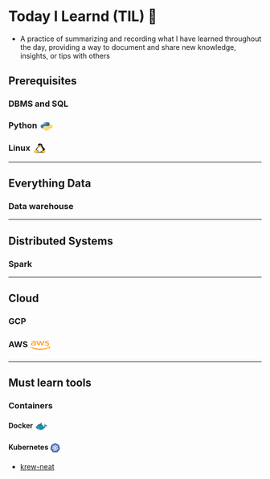 # Today I Learnd (TIL) 🧐
- A practice of summarizing and recording what I have learned throughout the day, providing a way to document and share new knowledge, insights, or tips with others


## Prerequisites
### DBMS and SQL

### Python   <img align="center" alt="python" height="20" width="30" src="https://raw.githubusercontent.com/devicons/devicon/master/icons/python/python-original.svg">

### Linux   <img align="center" alt="linux" height="20" width="30" src="https://raw.githubusercontent.com/devicons/devicon/master/icons/linux/linux-original.svg">
---
## Everything Data
### Data warehouse

---
## Distributed Systems
### Spark
---
## Cloud

### GCP

### AWS <img align="center" alt="AWS" height="30" width="40" src="https://raw.githubusercontent.com/devicons/devicon/master/icons/amazonwebservices/amazonwebservices-plain-wordmark.svg">

---
## Must learn tools
### Containers
#### Docker <img align="center" alt="Docker" height="25" width="25" src="https://raw.githubusercontent.com/devicons/devicon/master/icons/docker/docker-original.svg">
 
#### Kubernetes <img align="center" alt="kubernetes" height="20" width="20" src="https://raw.githubusercontent.com/devicons/devicon/master/icons/kubernetes/kubernetes-plain.svg">

* [krew-neat](kubernetes/krew-neat.md)



<!--  
<div style="display: inline_block"><br>
  <img align="center" alt="Node" height="30" width="40" src="https://raw.githubusercontent.com/devicons/devicon/master/icons/nodejs/nodejs-plain-wordmark.svg">
  <img align="center" alt="Java" height="30" width="40" src="https://raw.githubusercontent.com/devicons/devicon/master/icons/java/java-original-wordmark.svg">
  <img align="center" alt="jupyter" height="30" width="40" src="https://raw.githubusercontent.com/devicons/devicon/master/icons/jupyter/jupyter-original-wordmark.svg">
 
<img align="center" alt="pandas" height="30" width="40" src="https://raw.githubusercontent.com/devicons/devicon/master/icons/pandas/pandas-original-wordmark.svg">
  <img align="center" alt="MySQL" height="30" width="40" src="https://raw.githubusercontent.com/devicons/devicon/master/icons/mysql/mysql-original-wordmark.svg">
  <img align="center" alt="postgresql" height="30" width="40" src="https://raw.githubusercontent.com/devicons/devicon/master//icons/postgresql/postgresql-original-wordmark.svg">                                                              
</div>
-->